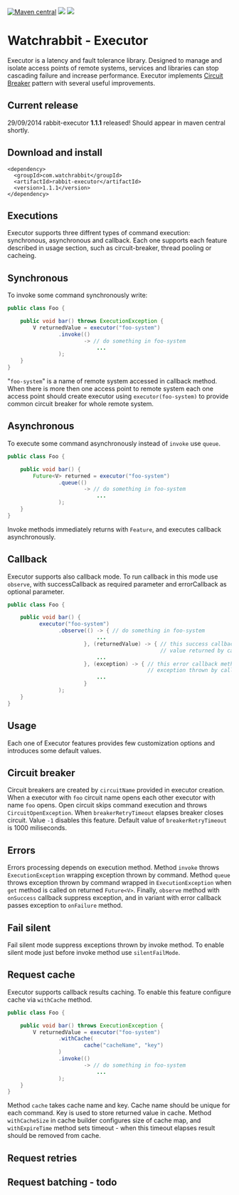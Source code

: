 [![Maven central][maven img]][maven]
[![][travis img]][travis]
[![][coverage img]][coverage]

Watchrabbit - Executor
======================

Executor is a latency and fault tolerance library. Designed to manage and isolate access points of remote systems, services and libraries can stop cascading failure and increase performance. Executor implements [Circuit Breaker](http://martinfowler.com/bliki/CircuitBreaker.html) pattern with several useful improvements. 

## Current release
29/09/2014 rabbit-executor **1.1.1** released! Should appear in maven central shortly.

## Download and install
```
<dependency>
  <groupId>com.watchrabbit</groupId>
  <artifactId>rabbit-executor</artifactId>
  <version>1.1.1</version>
</dependency>
```

Executions
----------

Executor supports three diffrent types of command execution: synchronous, asynchronous and callback. Each one supports each feature described in usage section, such as circuit-breaker, thread pooling or cacheing.

## Synchronous 

To invoke some command synchronously write:
```java
public class Foo {

    public void bar() throws ExecutionException {
        V returnedValue = executor("foo-system")
                .invoke(()
                        -> // do something in foo-system
                            ...
                );
    }
}

```
"`foo-system`" is a name of remote system accessed in callback method. When there is more then one access point to remote system each one access point should create executor using `executor(foo-system)` to provide common circuit breaker for whole remote system.


## Asynchronous
To execute some command asynchronously instead of `invoke` use `queue`.
```java
public class Foo {

    public void bar() {
        Future<V> returned = executor("foo-system")
                .queue(()
                        -> // do something in foo-system
                            ...
                );
    }
}
```
Invoke methods immediately returns with `Feature`, and executes callback asynchronously.

## Callback
Executor supports also callback mode. To run callback in this mode use `observe`, with successCallback as required parameter and errorCallback as optional parameter. 
```java
public class Foo {

    public void bar() {
          executor("foo-system")
                .observe(() -> { // do something in foo-system
                            ...
                        }, (returnedValue) -> { // this success callback method consumes 
                                                // value returned by callback
                            ...
                        }, (exception) -> { // this error callback method consumes 
                                            // exception thrown by callback
                            ...
                        }
                );
    }
}
```

Usage
-----
Each one of Executor features provides few customization options and introduces some default values.

## Circuit breaker
Circuit breakers are created by `circuitName` provided in executor creation. When a executor with `foo` circuit name opens each other executor with name `foo` opens. Open circuit skips command execution and throws `CircuitOpenException`. When `breakerRetryTimeout` elapses breaker closes circuit. Value `-1` disables this feature. Default value of `breakerRetryTimeout` is 1000 miliseconds.

## Errors
Errors processing depends on execution method. Method `invoke` throws `ExecutionException` wrapping exception thrown by command. Method `queue` throws exception thrown by command wrapped in `ExecutionException` when `get` method is called on returned `Future<V>`. Finally, `observe` method with `onSuccess` callback suppress exception, and in variant with error callback passes exception to `onFailure` method.

## Fail silent
Fail silent mode suppress exceptions thrown by invoke method. To enable silent mode just before invoke method use `silentFailMode`.

## Request cache
Executor supports callback results caching. To enable this feature configure cache via `withCache` method. 
```java
public class Foo {

    public void bar() throws ExecutionException {
        V returnedValue = executor("foo-system")
                .withCache(
                        cache("cacheName", "key")
                )
                .invoke(()
                        -> // do something in foo-system
                            ...
                );
    }
}

```
Method `cache` takes cache name and key. Cache name should be unique for each command. Key is used to store returned value in cache. Method `withCacheSize` in cache builder configures size of cache map,  and `withExpireTime` method sets timeout - when this timeout elapses result should be removed from cache.

## Request retries

## Request batching - todo


[coverage]:https://coveralls.io/r/watchrabbit/rabbit-executor
[coverage img]:https://img.shields.io/coveralls/watchrabbit/rabbit-executor.png
[travis]:https://travis-ci.org/watchrabbit/rabbit-executor
[travis img]:https://travis-ci.org/watchrabbit/rabbit-executor.svg?branch=master
[maven]:https://maven-badges.herokuapp.com/maven-central/com.watchrabbit/rabbit-executor
[maven img]:https://maven-badges.herokuapp.com/maven-central/com.watchrabbit/rabbit-executor/badge.svg
